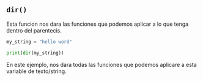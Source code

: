 ## `dir()`

Esta funcion nos dara las funciones que podemos aplicar a lo que tenga dentro del parentecis.
```python
my_string = "hello word"

print(dir(my_string))
```
En este ejemplo, nos dara todas las funciones que podemos aplicare a esta variable de texto/string.